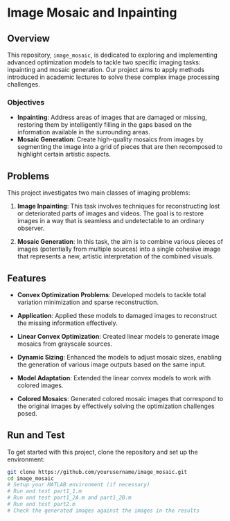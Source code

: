 # Image Mosaic and Inpainting

## Overview
This repository, `image_mosaic`, is dedicated to exploring and implementing advanced optimization models to tackle two specific imaging tasks: inpainting and mosaic generation. Our project aims to apply methods introduced in academic lectures to solve these complex image processing challenges.

### Objectives
- **Inpainting**: Address areas of images that are damaged or missing, restoring them by intelligently filling in the gaps based on the information available in the surrounding areas.
- **Mosaic Generation**: Create high-quality mosaics from images by segmenting the image into a grid of pieces that are then recomposed to highlight certain artistic aspects.

## Problems
This project investigates two main classes of imaging problems:

1. **Image Inpainting**: This task involves techniques for reconstructing lost or deteriorated parts of images and videos. The goal is to restore images in a way that is seamless and undetectable to an ordinary observer.

2. **Mosaic Generation**: In this task, the aim is to combine various pieces of images (potentially from multiple sources) into a single cohesive image that represents a new, artistic interpretation of the combined visuals.

## Features
- **Convex Optimization Problems**: Developed models to tackle total variation minimization and sparse reconstruction.
- **Application**: Applied these models to damaged images to reconstruct the missing information effectively.

- **Linear Convex Optimization**: Created linear models to generate image mosaics from grayscale sources.
- **Dynamic Sizing**: Enhanced the models to adjust mosaic sizes, enabling the generation of various image outputs based on the same input.

- **Model Adaptation**: Extended the linear convex models to work with colored images.
- **Colored Mosaics**: Generated colored mosaic images that correspond to the original images by effectively solving the optimization challenges posed.

## Run and Test
To get started with this project, clone the repository and set up the environment:

```bash
git clone https://github.com/yourusername/image_mosaic.git
cd image_mosaic
# Setup your MATLAB environment (if necessary)
# Run and test part1_1.m 
# Run and test part1_2A.m and part1_2B.m
# Run and test part2.m
# Check the generated images against the images in the results
```


